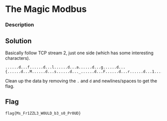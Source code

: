 # The Magic Modbus

### Description

## Solution

Basically follow TCP stream 2, just one side (which has some interesting characters). 

```
......d...f......d...l......d...a......d...g......d...{......d...M......d...s......d..._......d...F......d...r......d...1......d...Z......d...Z......d...L......d...3......d..._......d...W......d...0......d...U......d...L......d...D......d..._......d...b......d...3......d..._......d...s......d...0......d..._......d...P......d...r......d...0......d...U......d...D......d...}
```

Clean up the data by removing the `.` and `d` and newlines/spaces to get the flag.

## Flag
`flag{Ms_Fr1ZZL3_W0ULD_b3_s0_Pr0UD}`

